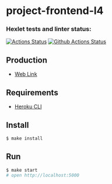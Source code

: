 

# project-frontend-l4

### Hexlet tests and linter status:
[![Actions Status](https://github.com/NLIDie/frontend-project-lvl4/workflows/hexlet-check/badge.svg)](https://github.com/NLIDie/frontend-project-lvl4/actions)
[![Github Actions Status](https://github.com/hexlet-components/projects-frontend-l4-server/workflows/Node%20CI/badge.svg)](https://github.com/hexlet-components/projects-frontend-l4-server/actions)

## Production

- [Web Link](https://young-mesa-10872.herokuapp.com/)

## Requirements

* [Heroku CLI](https://devcenter.heroku.com/articles/heroku-cli)

## Install

```sh
$ make install
```

## Run

```sh
$ make start
# open http://localhost:5000
```
